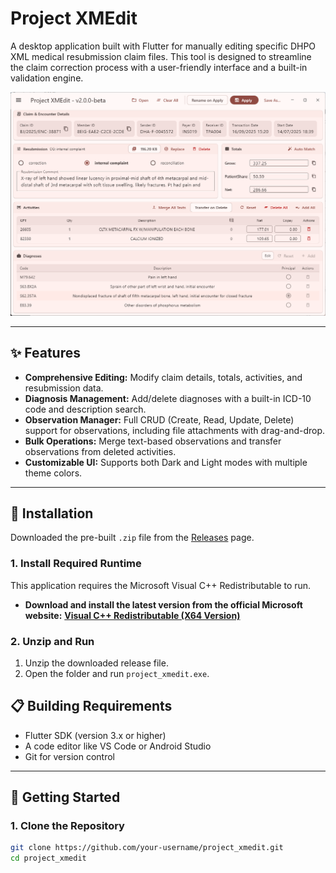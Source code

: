 # Project XMEdit

A desktop application built with Flutter for manually editing specific DHPO XML medical resubmission claim files. This tool is designed to streamline the claim correction process with a user-friendly interface and a built-in validation engine.

![App Screenshot](assets/screenshot1.png)

---

## ✨ Features

* **Comprehensive Editing:** Modify claim details, totals, activities, and resubmission data.
* **Diagnosis Management:** Add/delete diagnoses with a built-in ICD-10 code and description search.
* **Observation Manager:** Full CRUD (Create, Read, Update, Delete) support for observations, including file attachments with drag-and-drop.
* **Bulk Operations:** Merge text-based observations and transfer observations from deleted activities.
* **Customizable UI:** Supports both Dark and Light modes with multiple theme colors.

---

## 🚀 Installation

Downloaded the pre-built `.zip` file from the [Releases](https://github.com/your-username/project_xmedit/releases) page.

### **1. Install Required Runtime**
This application requires the Microsoft Visual C++ Redistributable to run.
* **Download and install the latest version from the official Microsoft website:** [**Visual C++ Redistributable (X64 Version)**](https://aka.ms/vs/17/release/vc_redist.x64.exe)

### **2. Unzip and Run**
1.  Unzip the downloaded release file.
2.  Open the folder and run `project_xmedit.exe`.


## 📋 Building Requirements

* Flutter SDK (version 3.x or higher)
* A code editor like VS Code or Android Studio
* Git for version control
---

## 🚀 Getting Started

### 1. Clone the Repository
```bash
git clone https://github.com/your-username/project_xmedit.git
cd project_xmedit